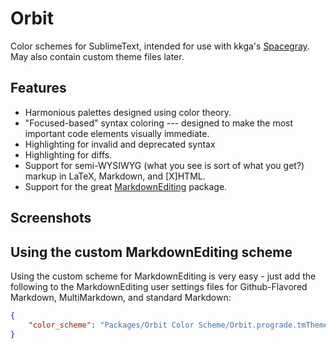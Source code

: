 Orbit
=====

Color schemes for SublimeText, intended for use with kkga's [Spacegray](https://github.com/kkga/spacegray). May also contain custom theme files later.

Features
--------

+ Harmonious palettes designed using color theory.
+ "Focused-based" syntax coloring --- designed to make the most important code elements visually immediate.
+ Highlighting for invalid and deprecated syntax
+ Highlighting for diffs.
+ Support for semi-WYSIWYG (what you see is sort of what you get?) markup in LaTeX, Markdown, and [X]HTML.
+ Support for the great [MarkdownEditing](https://github.com/SublimeText-Markdown/MarkdownEditing) package.

Screenshots
-----------

Using the custom MarkdownEditing scheme
---------------------------------------

Using the custom scheme for MarkdownEditing is very easy - just add the following to the MarkdownEditing user settings files for Github-Flavored Markdown, MultiMarkdown, and standard Markdown:
```json
{
    "color_scheme": "Packages/Orbit Color Scheme/Orbit.prograde.tmTheme",
}
```
